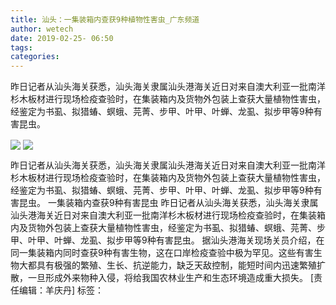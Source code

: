 ```yaml
---
title: 汕头：一集装箱内查获9种植物性害虫_广东频道
author: wetech
date: 2019-02-25- 06:50
tags: 
categories: 
---
```

昨日记者从汕头海关获悉，汕头海关隶属汕头港海关近日对来自澳大利亚一批南洋杉木板材进行现场检疫查验时，在集装箱内及货物外包装上查获大量植物性害虫，经鉴定为书虱、拟猎蝽、螟蛾、芫菁、步甲、叶甲、叶蝉、龙虱、拟步甲等9种有害昆虫。
<!-- more -->
                
<img align="center" border="0" src="http://p1.ifengimg.com/a/2019_09/32c4e1fd086b7c1_size128_w400_h400.jpg" />
                
<img align="center" border="0" src="http://p2.ifengimg.com/a/2016/0810/204c433878d5cf9size1_w16_h16.png" />
                
            
昨日记者从汕头海关获悉，汕头海关隶属汕头港海关近日对来自澳大利亚一批南洋杉木板材进行现场检疫查验时，在集装箱内及货物外包装上查获大量植物性害虫，经鉴定为书虱、拟猎蝽、螟蛾、芫菁、步甲、叶甲、叶蝉、龙虱、拟步甲等9种有害昆虫。
一集装箱内查获9种有害昆虫
昨日记者从汕头海关获悉，汕头海关隶属汕头港海关近日对来自澳大利亚一批南洋杉木板材进行现场检疫查验时，在集装箱内及货物外包装上查获大量植物性害虫，经鉴定为书虱、拟猎蝽、螟蛾、芫菁、步甲、叶甲、叶蝉、龙虱、拟步甲等9种有害昆虫。
据汕头港海关现场关员介绍，在同一集装箱内同时查获9种有害生物，这在口岸检疫查验中极为罕见。这些有害生物大都具有极强的繁殖、生长、抗逆能力，缺乏天敌控制，能短时间内迅速繁殖扩散，一旦形成外来物种入侵，将给我国农林业生产和生态环境造成重大损失。
[责任编辑：羊庆丹]
标签：
 
             
